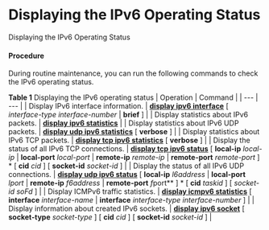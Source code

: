 Displaying the IPv6 Operating Status
====================================

Displaying the IPv6 Operating Status

#### Procedure

During routine maintenance, you can run the following commands to check the IPv6 operating status.

**Table 1** Displaying the IPv6 operating status
| Operation | Command |
| --- | --- |
| Display IPv6 interface information. | [**display ipv6 interface**](cmdqueryname=display+ipv6+interface+brief) [ *interface-type interface-number* | **brief** ] |
| Display statistics about IPv6 packets. | [**display ipv6 statistics**](cmdqueryname=display+ipv6+statistics) |
| Display statistics about IPv6 UDP packets. | [**display udp ipv6 statistics**](cmdqueryname=display+udp+ipv6+statistics+verbose) [ **verbose** ] |
| Display statistics about IPv6 TCP packets. | [**display tcp ipv6 statistics**](cmdqueryname=display+tcp+ipv6+statistics+verbose) [ **verbose** ] |
| Display the status of all IPv6 TCP connections. | [**display tcp ipv6 status**](cmdqueryname=display+tcp+ipv6+status+local-ip+local-port+remote-ip) [ **local-ip** *local-ip* | **local-port** *local-port* | **remote-ip** *remote-ip* | **remote-port** *remote-port* ] \* [ **cid** *cid* ] [ **socket-id** *socket-id* ] |
| Display the status of all IPv6 UDP connections. | [**display udp ipv6 status**](cmdqueryname=display+udp+ipv6+status+local-ip+local-port+remote-ip) [ **local-ip** *l6address* | **local-port** *lport* | **remote-ip** *f6address* | **remote-port** *f*port** ] \* [ **cid** *taskid* ] [ *socket-id* *soFd* ] |
| Display ICMPv6 traffic statistics. | [**display icmpv6 statistics**](cmdqueryname=display+icmpv6+statistics+interface+interface) [ **interface** *interface-name* | **interface** *interface-type* *interface-number* ] |
| Display information about created IPv6 sockets. | [**display ipv6 socket**](cmdqueryname=display+ipv6+socket+socket-type+cid+socket-id) [ **socket-type** *socket-type* ] [ **cid** *cid* ] [ **socket-id** *socket-id* ] |